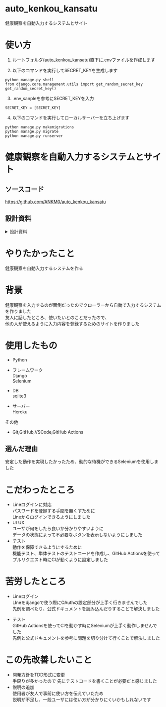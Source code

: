 # auto_kenkou_kansatu
健康観察を自動入力するシステムとサイト


# 使い方
1. ルートフォルダ(auto_kenkou_kansatu)直下に.envファイルを作成します <br>

1. 以下のコマンドを実行してSECRET_KEYを生成します <br>
```
python manage.py shell
from django.core.management.utils import get_random_secret_key
get_random_secret_key()
```

3. .env_sanpleを参考にSECRET_KEYを入力 <br>
```
SECRET_KEY = [SECRET_KEY]
```
4. 以下のコマンドを実行してローカルサーバーを立ち上げます
```
python manage.py makemigrations
python manage.py migrate
python manage.py runserver
```

# 健康観察を自動入力するシステムとサイト
## ソースコード
https://github.com/ANKM0/auto_kenkou_kansatu
## 設計資料

<details>
<summary>設計資料</summary>

## <全体>
![portfolio_ax2](https://i.gyazo.com/d21eae30213e8b6a0e927448f3eb6c83.png)
## <サイト>
![portfolio_ax3](https://i.gyazo.com/8dc88c1768f03a944669c3d2558e64f5.png)
</details>


# やりたかったこと
健康観察を自動入力するシステムを作る

# 背景
健康観察を入力するのが面倒だったのでクローラーから自動で入力するシステムを作りました<br>
友人に話したところ、使いたいとのことだったので、<br>
他の人が使えるように入力内容を登録するためのサイトを作りました

# 使用したもの
- Python
- フレームワーク<br>
Django<br>
Selenium

- DB<br>
sqlite3<br>

- サーバー<br>
Heroku<br>

その他<br>
- Git,GitHub,VSCode,GitHub Actions
## 選んだ理由
安定した動作を実現したかったため、動的な待機ができるSeleniumを使用しました<br>


# こだわったところ
- Lineログインに対応<br>
パスワードを登録する手間を無くすために<br>
Lineからログインできるようにしました
- UI UX <br>
ユーザが何をしたら良いか分かりやすいように<br>
データの状態によって不必要なボタンを表示しないようにしました
- テスト <br>
動作を保障できるようにするために <br>
機能テスト、単体テストのテストコードを作成し、GitHub Actionsを使って
プルリクエスト時にCIが動くように設定しました



# 苦労したところ
- Lineログイン<br>
LIneをdjangoで使う際にOAuthの設定部分が上手く行きませんでした　<br>
先例を調べたり、公式ドキュメントを読み込んだりすることで解決しました

- テスト<br>
GitHub Actionsを使ってCIを動かす時にSeleniumが上手く動作しませんでした <br>
先例と公式ドキュメントを参考に問題を切り分けて行くことで解決しました



# この先改善したいこと
- 開発方針をTDD形式に変更<br>
手戻りが多かったので
先にテストコードを書くことが必要だと感じました
- 説明の追加<br>
使用者が友人で事前に使い方を伝えていたため <br>
説明が不足し、一般ユーザには使い方が分かりにくいかもしれないです
